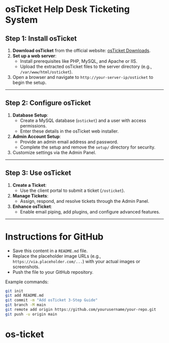 # osTicket Help Desk Ticketing System

## Step 1: Install osTicket
1. **Download osTicket** from the official website: [osTicket Downloads](https://osticket.com/download/).
2. **Set up a web server**:
   - Install prerequisites like PHP, MySQL, and Apache or IIS.
   - Upload the extracted osTicket files to the server directory (e.g., `/var/www/html/osticket`).
3. Open a browser and navigate to `http://your-server-ip/osticket` to begin the setup.

---

## Step 2: Configure osTicket
1. **Database Setup**:
   - Create a MySQL database (`osticket`) and a user with access permissions.
   - Enter these details in the osTicket web installer.
2. **Admin Account Setup**:
   - Provide an admin email address and password.
   - Complete the setup and remove the `setup/` directory for security.
3. Customize settings via the Admin Panel.

---

## Step 3: Use osTicket
1. **Create a Ticket**:
   - Use the client portal to submit a ticket (`/osticket`).
2. **Manage Tickets**:
   - Assign, respond, and resolve tickets through the Admin Panel.
3. **Enhance osTicket**:
   - Enable email piping, add plugins, and configure advanced features.

---

# Instructions for GitHub

- Save this content in a `README.md` file.
- Replace the placeholder image URLs (e.g., `https://via.placeholder.com/...`) with your actual images or screenshots.
- Push the file to your GitHub repository.

Example commands:
```bash
git init
git add README.md
git commit -m "Add osTicket 3-Step Guide"
git branch -M main
git remote add origin https://github.com/yourusername/your-repo.git
git push -u origin main
```
# os-ticket
